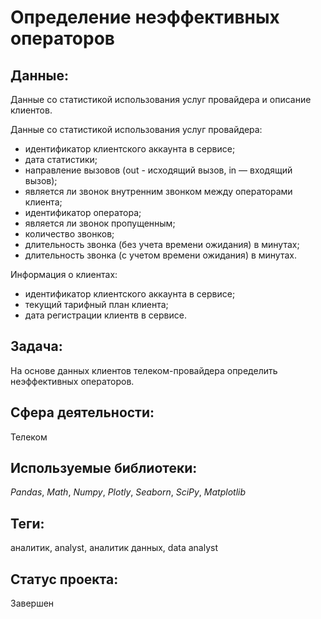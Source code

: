 # Определение неэффективных операторов

## Данные:

Данные со статистикой использования услуг провайдера и описание клиентов.

Данные со статистикой использования услуг провайдера:
* идентификатор клиентского аккаунта в сервисе;
* дата статистики;
* направление вызовов (out - исходящий вызов, in — входящий вызов);
* является ли звонок внутренним звонком между операторами клиента;
* идентификатор оператора;
* является ли звонок пропущенным;
* количество звонков;
* длительность звонка (без учета времени ожидания) в минутах;
* длительность звонка (с учетом времени ожидания) в минутах.

Информация о клиентах:
* идентификатор клиентского аккаунта в сервисе;
* текущий тарифный план клиента;
* дата регистрации клиентв в сервисе.

## Задача:

На основе данных клиентов телеком-провайдера определить неэффективных операторов.

## Сфера деятельности:

Телеком

## Используемые библиотеки:

_Pandas_, _Math_, _Numpy_, _Plotly_, _Seaborn_, _SciPy_, _Matplotlib_

## Теги:


аналитик, analyst, аналитик данных, data analyst

## Статус проекта:

Завершен

